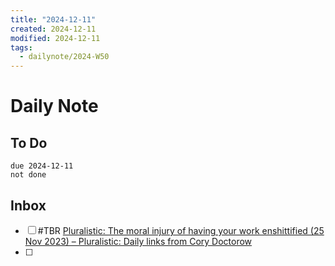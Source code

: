 ```yaml
---
title: "2024-12-11"
created: 2024-12-11
modified: 2024-12-11
tags:
  - dailynote/2024-W50
---
```

# Daily Note
## To Do
```tasks
due 2024-12-11
not done
```
## Inbox
- [ ] #TBR [Pluralistic: The moral injury of having your work enshittified (25 Nov 2023) – Pluralistic: Daily links from Cory Doctorow](https://pluralistic.net/2023/11/25/moral-injury/#enshittification)
- [ ]
